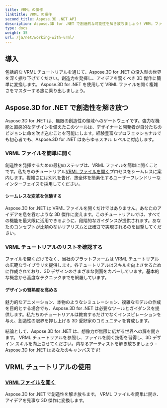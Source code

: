 ```yaml
---
title: VRML の操作
linktitle: VRML の操作
second_title: Aspose.3D .NET API
description: Aspose.3D for .NET で創造的な可能性を解き放ちましょう! VRML ファイルを開いて、コンセプトを 3D の驚異に変えます。 VRML チュートリアルを参照して、シームレスなデザインを習得してください。
type: docs
weight: 35
url: /ja/net/working-with-vrml/
---
```


## 導入

包括的な VRML チュートリアルを通じて、Aspose.3D for .NET の没入型の世界を深く掘り下げてください。創造力を発揮し、アイデアを驚くべき 3D 傑作に簡単に変換します。 Aspose.3D for .NET を使用して VRML ファイルを開く複雑さをマスターする旅に乗り出しましょう。

## Aspose.3D for .NET で創造性を解き放つ

Aspose.3D for .NET は、無限の創造性の領域へのゲートウェイです。強力な機能と直感的なデザインを備えたこのツールは、デザイナーと開発者が自分たちのビジョンに命を吹き込むことを可能にします。経験豊富なプロフェッショナルでも初心者でも、Aspose.3D for .NET はあらゆるスキル レベルに対応します。

### VRML ファイルを簡単に開く

創造性を発揮するための最初のステップは、VRML ファイルを簡単に開くことです。私たちのチュートリアル[VRML ファイルを開く](./opening-vrml-file/)プロセスをシームレスに案内します。複雑さには別れを告げ、旅全体を簡素化するユーザーフレンドリーなインターフェイスを採用してください。

#### シームレスな変革を体験する

Aspose.3D for .NET は VRML ファイルを開くだけではありません。あなたのアイデアを息を呑むような 3D 傑作に変えます。このチュートリアルでは、すべての機能を最大限に活用できるように、段階的なガイダンスが提供されます。あなたのコンセプトが比類のないリアリズムと正確さで実現されるのを目撃してください。

### VRML チュートリアルのリストを確認する

ファイルを開くだけでなく、当社のプラットフォームは VRML チュートリアルの広範なライブラリを提供します。各チュートリアルはスキルを向上させるために作成されており、3D デザインのさまざまな側面をカバーしています。基本的な概念から高度なテクニックまでを網羅しています。 

#### デザインの習熟度を高める

魅力的なアニメーション、本物のようなシミュレーション、複雑なモデルの作成を目的とする場合でも、Aspose.3D for .NET は必要なツールとガイダンスを提供します。私たちのチュートリアルは教育するだけでなくインスピレーションを与え、創造性の限界を押し上げる 3D 愛好家のコミュニティを育成します。

結論として、Aspose.3D for .NET は、想像力が無限に広がる世界への扉を開きます。 VRML チュートリアルを参照し、ファイルを開く技術を習得し、3D デザイン スキルを向上させてください。内なるアーティストを解き放ちましょう – Aspose.3D for .NET はあなたのキャンバスです!
## VRML チュートリアルの使用
### [VRMLファイルを開く](./opening-vrml-file/)
Aspose.3D for .NET で創造性を解き放ちます。 VRML ファイルを簡単に開き、アイデアを見事な 3D 傑作に変換します。